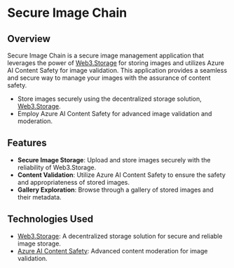 # Secure Image Chain

## Overview

Secure Image Chain is a secure image management application that leverages the power of [Web3.Storage](https://web3.storage/) for storing images and utilizes Azure AI Content Safety for image validation. This application provides a seamless and secure way to manage your images with the assurance of content safety.

- Store images securely using the decentralized storage solution, [Web3.Storage](https://web3.storage/).
- Employ Azure AI Content Safety for advanced image validation and moderation.

## Features

- **Secure Image Storage**: Upload and store images securely with the reliability of Web3.Storage.
- **Content Validation**: Utilize Azure AI Content Safety to ensure the safety and appropriateness of stored images.
- **Gallery Exploration**: Browse through a gallery of stored images and their metadata.

## Technologies Used

- [Web3.Storage](https://web3.storage/): A decentralized storage solution for secure and reliable image storage.
- [Azure AI Content Safety](https://azure.microsoft.com/en-us/services/cognitive-services/content-moderator/): Advanced content moderation for image validation.
